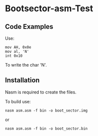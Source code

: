 # Bootsector-asm-Test

## Code Examples

Use: 
```assembly
mov AH, 0x0e
mov al, 'N'
int 0x10
```
To write the char 'N'.

## Installation

Nasm is required to create the files.

To build use:
```
nasm asm.asm -f bin -o boot_sector.img
```
or   
```
nasm asm.asm -f bin -o boot_sector.bin
```

